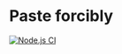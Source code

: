 # Paste forcibly

[![Node.js CI](https://github.com/sunya9/paste-forcibly/actions/workflows/node.js.yml/badge.svg)](https://github.com/sunya9/paste-forcibly/actions/workflows/node.js.yml)

